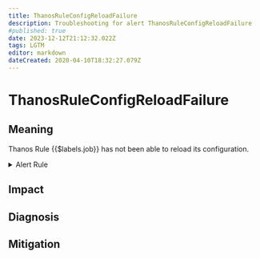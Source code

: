 ```yaml
---
title: ThanosRuleConfigReloadFailure
description: Troubleshooting for alert ThanosRuleConfigReloadFailure
#published: true
date: 2023-12-12T21:12:32.022Z
tags: LGTM
editor: markdown
dateCreated: 2020-04-10T18:32:27.079Z
---
```


# ThanosRuleConfigReloadFailure

## Meaning
[//]: # "Short paragraph that explains what the alert means"
Thanos Rule {{$labels.job}} has not been able to reload its configuration.

<details>
  <summary>Alert Rule</summary>

  ```yaml
alert: ThanosRuleConfigReloadFailure
expr: avg by (job, instance) (thanos_rule_config_last_reload_successful{job=~".*thanos-rule.*"}) != 1
for: 5m
labels:
    severity: info
annotations:
    summary: Thanos Rule Config Reload Failure (instance {{ $labels.instance }})
    description: |-
        Thanos Rule {{$labels.job}} has not been able to reload its configuration.
          VALUE = {{ $value }}
          LABELS = {{ $labels }}
    runbook: https://github.com/srerun/prometheus-alerts/content/runbooks/ThanosRuleConfigReloadFailure

  ```
</details>


## Impact
[//]: # "What could / will happen if the alert is not addressed"



## Diagnosis
[//]: # "Steps to take to identify the cause of the problem"



## Mitigation
[//]: # "The steps necessary to resolve the alert"

